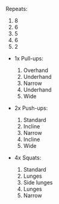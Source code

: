 Repeats:
1. 8
2. 6
3. 5
4. 6
5. 2  

- 1x Pull-ups:
	1. Overhand    
	2. Underhand    
	3. Narrow    
	4. Underhand    
	5. Wide

- 2x Push-ups:
	1. Standard    
	2. Incline    
	3. Narrow    
	4. Incline    
	5. Wide 

- 4x Squats:
	1. Standard    
	2. Lunges    
	3. Side lunges
	4. Lunges 
	5. Narrow